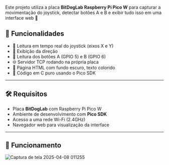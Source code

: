 Este projeto utiliza a placa **BitDogLab Raspberry Pi Pico W** para capturar a movimentação do joystick, detectar botões A e B e exibir tudo isso em uma interface web 🧭

## 🚀 Funcionalidades

- 🔄 Leitura em tempo real do joystick (eixos X e Y)
- 🧭 Exibição da direção 
- 🔘 Leitura dos botões A (GPIO 5) e B (GPIO 6)
- 🌐 Servidor TCP rodando na própria placa
- 🎨 Página HTML com fundo escuro, texto colorido
- 🤖 Código em C puro usando o Pico SDK

---

## 🛠️ Requisitos

- Placa **BitDogLab** com Raspberry Pi Pico W
- Ambiente de desenvolvimento com **Pico SDK**
- Acesso a uma rede Wi-Fi (2.4GHz)
- Navegador web para visualização da interface

---
## 🚀 Funcionamento

![Captura de tela 2025-04-08 011255](https://github.com/user-attachments/assets/69a1001a-8642-412b-a651-15d357fede89)
